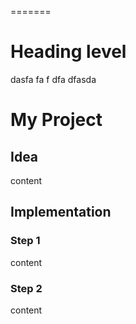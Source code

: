     
=======

   # Heading level   


dasfa fa f   dfa dfasda

# My Project
## Idea
content
## Implementation
### Step 1
content
### Step 2
content